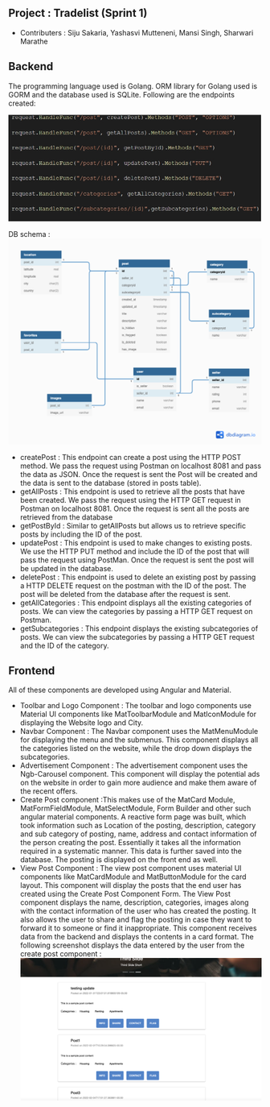 ## Project : Tradelist (Sprint 1)
* Contributers : Siju Sakaria, Yashasvi Mutteneni, Mansi Singh, Sharwari Marathe

## Backend 
The programming language used is Golang. ORM library for Golang used is GORM and the database used is SQLite. Following are the endpoints created:

![Alt text](Demos/endpoints.jpeg)

DB schema :
![Alt text](Demos/DB_schema.png)
* createPost : This endpoint can create a post using the HTTP POST method. We pass the request using Postman on localhost 8081 and pass the data as JSON. Once the request is sent the Post will be created and the data is sent to the database (stored in posts table).
* getAllPosts : This endpoint is used to retrieve all the posts that have been created. We pass the request using the HTTP GET request in Postman on localhost 8081. Once the request is sent all the posts are retrieved from the database 
* getPostById : Similar to getAllPosts but allows us to retrieve specific posts by including the ID of the post. 
* updatePost : This endpoint is used to make changes to existing posts. We use the HTTP PUT method and include the ID of the post that will pass the request using PostMan. Once the request is sent the post will be updated in the database. 
* deletePost : This endpoint is used to delete an existing post by passing a HTTP DELETE request on the postman with the ID of the post. The post will be deleted from the database after the request is sent. 
* getAllCategories : This endpoint displays all the existing categories of posts. We can view the categories by passing a HTTP GET request on Postman.
* getSubcategories : This endpoint displays the existing subcategories of posts. We can view the subcategories by passing a HTTP GET request and the ID of the category. 

## Frontend
All of these components are developed using Angular and Material.
* Toolbar and Logo Component : The toolbar and logo components use Material UI components like MatToolbarModule and MatIconModule for displaying the Website logo and City.
* Navbar Component : The Navbar component uses the MatMenuModule for displaying the menu and the submenus. This component displays all the categories listed on the website, while the drop down displays the subcategories.
* Advertisement Component : The advertisement component uses the Ngb-Carousel component. This component will display the potential ads on the website in order to gain more audience and make them aware of the recent offers.
* Create Post component :This makes use of the MatCard Module, MatFormFieldModule, MatSelectModule, Form Builder and other such angular material components. A reactive form page was built, which took information such as Location of the posting, description, category and sub category of posting, name, address and contact information of the person creating the post. Essentially it takes all the information required in a systematic manner. This data is further saved into the database. The posting is displayed on the front end as well. 
* View Post Component : The view post component uses material UI components like MatCardModule and MatButtonModule for the card layout. This component will display the posts that the end user has created using the Create Post Component Form. The View Post component displays the name, description, categories, images along with the contact information of the user who has created the posting. It also allows the user to share and flag the posting in case they want to forward it to someone or find it inappropriate. This component receives data from the backend and displays the contents in a card format. 
The following screenshot displays the data entered by the user from the create post component :
![Alt text](Demos/Viewpost_Frontend.png)
